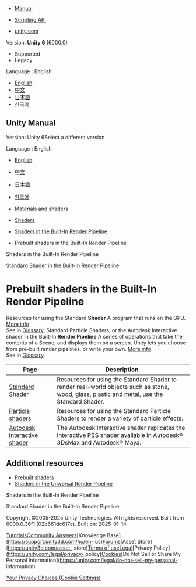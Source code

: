 [](https://docs.unity3d.com)

  * [Manual](../Manual/index.html)
  * [Scripting API](../ScriptReference/index.html)

  * [unity.com](https://unity.com/)

Version: **Unity 6** (6000.0)

  * Supported
  * Legacy

Language : English

  * [English](/Manual/shader-built-in-birp.html)
  * [中文](/cn/current/Manual/shader-built-in-birp.html)
  * [日本語](/ja/current/Manual/shader-built-in-birp.html)
  * [한국어](/kr/current/Manual/shader-built-in-birp.html)

[](https://docs.unity3d.com)

## Unity Manual

Version: Unity 6Select a different version

Language : English

  * [English](/Manual/shader-built-in-birp.html)
  * [中文](/cn/current/Manual/shader-built-in-birp.html)
  * [日本語](/ja/current/Manual/shader-built-in-birp.html)
  * [한국어](/kr/current/Manual/shader-built-in-birp.html)

  * [Materials and shaders](materials-and-shaders.html)
  * [Shaders](Shaders.html)
  * [Shaders in the Built-In Render Pipeline](shader-built-in-birp-landing.html)
  * Prebuilt shaders in the Built-In Render Pipeline

[](shader-built-in-birp-landing.html)

Shaders in the Built-In Render Pipeline

[](shader-StandardShader-landing.html)

Standard Shader in the Built-In Render Pipeline

# Prebuilt shaders in the Built-In Render Pipeline

Resources for using the Standard **Shader** A program that runs on the GPU.
[More info](Shaders.html)  
See in [Glossary](Glossary.html#Shader), Standard Particle Shaders, or the
Autodesk Interactive shader in the Built-In **Render Pipeline** A series of
operations that take the contents of a Scene, and displays them on a screen.
Unity lets you choose from pre-built render pipelines, or write your own.
[More info](render-pipelines.html)  
See in [Glossary](Glossary.html#Renderpipeline).

**Page** | **Description**  
---|---  
[Standard Shader](shader-StandardShader-landing.html) | Resources for using the Standard Shader to render real-world objects such as stone, wood, glass, plastic and metal, use the Standard Shader.  
[Particle shaders](shader-StandardParticleShadersLanding.html) | Resources for using the Standard Particle Shaders to render a variety of particle effects.  
[Autodesk Interactive shader](Shader-Autodesk-Interactive.html) | The Autodesk Interactive shader replicates the Interactive PBS shader available in Autodesk® 3DsMax and Autodesk® Maya.  
  
## Additional resources

  * [Prebuilt shaders](shader-built-in-landing.html)
  * [Shaders in the Universal Render Pipeline](urp/shaders-in-universalrp.html)

[](shader-built-in-birp-landing.html)

Shaders in the Built-In Render Pipeline

[](shader-StandardShader-landing.html)

Standard Shader in the Built-In Render Pipeline

Copyright ©2005-2025 Unity Technologies. All rights reserved. Built from
6000.0.36f1 (02b661dc617c). Built on: 2025-01-14.

[Tutorials](https://learn.unity.com/)[Community
Answers](https://answers.unity3d.com)[Knowledge
Base](https://support.unity3d.com/hc/en-
us)[Forums](https://forum.unity3d.com)[Asset Store](https://unity3d.com/asset-
store)[Terms of
use](https://docs.unity3d.com/Manual/TermsOfUse.html)[Legal](https://unity.com/legal)[Privacy
Policy](https://unity.com/legal/privacy-
policy)[Cookies](https://unity.com/legal/cookie-policy)[Do Not Sell or Share
My Personal Information](https://unity.com/legal/do-not-sell-my-personal-
information)

[Your Privacy Choices (Cookie Settings)](javascript:void\(0\);)

